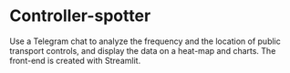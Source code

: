 # Controller-spotter
Use a Telegram chat to analyze the frequency and the location of public transport controls, and display the data on a heat-map and charts. 
The front-end is created with Streamlit.

